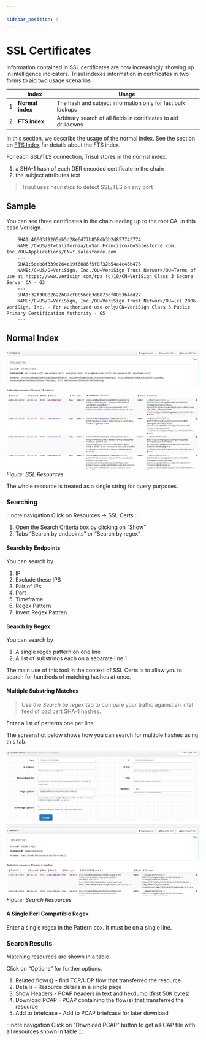 ```yaml
---

sidebar_position: 4
---
```


# SSL Certificates

Information contained in SSL certificates are now increasingly showing
up in intelligence indicators. Trisul indexes information in
certificates in two forms to aid two usage scenarios

|     | Index            | Usage                                                            |
| --- | ---------------- | ---------------------------------------------------------------- |
| 1   | **Normal index** | The hash and subject information only for fast bulk lookups      |
| 2   | **FTS index**    | Arbitrary search of all fields in certificates to aid drilldowns |

In this section, we describe the usage of the normal index. See the
section on [FTS Index](ftsssl) for details about the FTS index.

For each SSL/TLS connection, Trisul stores in the normal index.

1. a SHA-1 hash of each DER encoded certificate in the chain
2. the subject attributes text

> Trisul uses heuristics to detect SSL/TLS on any port

## Sample

You can see three certificates in the chain leading up to the root CA,
in this case Verisign.

```
    SHA1:40603f9205eb5d28e6d77b858db3b2d857743774
    NAME:/C=US/ST=California/L=San Francisco/O=Salesforce.com, Inc./OU=Applications/CN=*.salesforce.com
    ---
    SHA1:5deb8f339e264c19f6686f5f8f32b54a4c46b476
    NAME:/C=US/O=VeriSign, Inc./OU=VeriSign Trust Network/OU=Terms of use at https://www.verisign.com/rpa (c)10/CN=VeriSign Class 3 Secure Server CA - G3
    ---
    SHA1:32f30882622b87cf8856c63db873df0853b4dd27
    NAME:/C=US/O=VeriSign, Inc./OU=VeriSign Trust Network/OU=(c) 2006 VeriSign, Inc. - For authorized use only/CN=VeriSign Class 3 Public Primary Certification Authority - G5
    ---
```

## Normal Index

![](images/ssl_resources.png)  
*Figure: SSL Resources*

The whole resource is treated as a single string for query purposes.

### Searching

:::note navigation
Click on Resources -\> SSL Certs
:::

1. Open the Search Criteria box by clicking on “Show”
2. Tabs “Search by endpoints” or “Search by regex”

#### Search by Endpoints

You can search by

1. IP
2. Exclude these IPS
3. Pair of IPs
4. Port
5. Timeframe
6. Regex Pattern
7. Invert Regex Pattren

#### Search by Regex

You can search by

1. A single regex pattern on one line
2. A list of substrings each on a separate line 1

The main use of this tool in the context of SSL Certs is to allow you to
search for hundreds of matching hashes at once.

#### Multiple Substring Matches

> Use the *Search by regex* tab to compare your traffic against an intel
> feed of bad cert SHA-1 hashes.

Enter a list of patterns one per line.

The screenshot below shows how you can search for multiple hashes using
this tab.

![](images/sslnormal1.png)  
*Figure: Search Resources*

#### A Single Perl Compatible Regex

Enter a single regex in the Pattern box. It must be on a single line.

### Search Results

Matching resources are shown in a table.

Click on “Options” for further options.

1. Related flow(s) - find TCP/UDP flow that transferred the resource
2. Details - Resource details in a single page
3. Show Headers - PCAP headers in text and hexdump (first 50K bytes)
4. Download PCAP - PCAP containing the flow(s) that transferred the
   resource
5. Add to briefcase - Add to PCAP briefcase for later download

:::note navigation
Click on “Download PCAP” button to get a PCAP file with all resources
shown in table
:::
